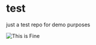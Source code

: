 # test
just a test repo for demo purposes

![This is Fine](https://www.google.com/url?sa=i&url=https%3A%2F%2Fwww.vox.com%2F2016%2F7%2F28%2F12299724%2Fthis-is-fine-meme-gop-fail&psig=AOvVaw3RScilral2rVnFqx_ubQoj&ust=1604522551336000&source=images&cd=vfe&ved=0CAIQjRxqFwoTCNiX4Lme5-wCFQAAAAAdAAAAABAD)

